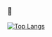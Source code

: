 ### 🎯
[![Top Langs](https://github-readme-stats.vercel.app/api/top-langs/?username=mandaringit&layout=compact)](https://github.com/anuraghazra/github-readme-stats)

